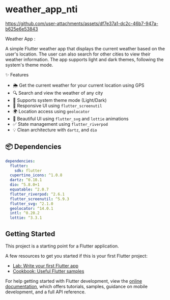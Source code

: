 # weather_app_nti


https://github.com/user-attachments/assets/df7e37a1-dc2c-46b7-947a-b625e6e53843


Weather App :

A simple Flutter weather app that displays the current weather based on the user's location. The user can also search for other cities to view their weather information. The app supports light and dark themes, following the system's theme mode.


✨ Features 

- 🌦 Get the current weather for your current location using GPS
- 🔍 Search and view the weather of any city
- 🌙 Supports system theme mode (Light/Dark)
- 📱 Responsive UI using `flutter_screenutil`
- 🌍 Location access using `geolocator`
- 🎨 Beautiful UI using `flutter_svg` and `lottie` animations
- ✅ State management using `flutter_riverpod`
- 💡 Clean architecture with `dartz`, and `dio` 

## 📦 Dependencies

```yaml
dependencies:
  flutter:
    sdk: flutter
  cupertino_icons: ^1.0.8
  dartz: ^0.10.1
  dio: ^5.8.0+1
  equatable: ^2.0.7
  flutter_riverpod: ^2.6.1
  flutter_screenutil: ^5.9.3
  flutter_svg: ^2.1.0
  geolocator: ^14.0.1
  intl: ^0.20.2
  lottie: ^3.3.1
```



## Getting Started

This project is a starting point for a Flutter application.

A few resources to get you started if this is your first Flutter project:

- [Lab: Write your first Flutter app](https://docs.flutter.dev/get-started/codelab)
- [Cookbook: Useful Flutter samples](https://docs.flutter.dev/cookbook)

For help getting started with Flutter development, view the
[online documentation](https://docs.flutter.dev/), which offers tutorials,
samples, guidance on mobile development, and a full API reference.
